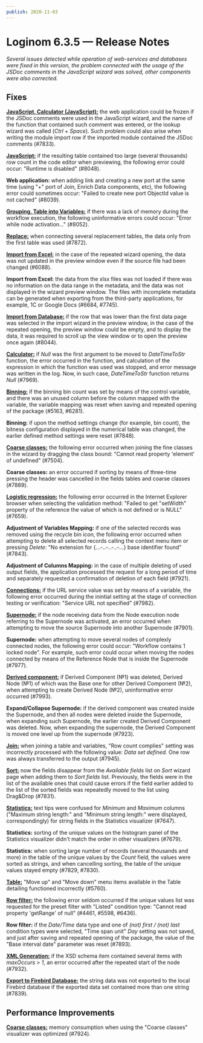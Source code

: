 ```yaml
---
publish: 2020-11-03
---
```


# Loginom 6.3.5 — Release Notes

_Several issues detected while operation of web-services and databases were fixed in this version, the problem connected with the usage of the JSDoc comments in the JavaScript wizard was solved, other components were also corrected._

## Fixes

[**JavaScript, Calculator (JavaScript):**](https://help.loginom.ru/userguide/processors/transformation/calc/javascript.html) the web application could be frozen if the JSDoc comments were used in the JavaScript wizard, and the name of the function that contained such comment was entered, or the lookup wizard was called (*Ctrl* + *Space*). Such problem could also arise when writing the module import row if the imported module contained the JSDoc comments (#7833).

[**JavaScript:**](https://help.loginom.ru/userguide/processors/transformation/java-script) if the resulting table contained too large (several thousands) row count in the code editor when previewing, the following error could occur: "Runtime is disabled" (#8048).

**Web application:** when adding link and creating a new port at the same time (using "+" port of Join, Enrich Data components, etc), the following error could sometimes occur: "Failed to create new port ObjectId value is not cached" (#8039).

[**Grouping, Table into Variables:**](https://help.loginom.ru/userguide/processors/variables/variables-from-table.html) if there was a lack of memory during the workflow execution, the following uninformative errors could occur: "Error while node activation..." (#8052).

[**Replace:**](https://help.loginom.ru/userguide/processors/transformation/substitution/) when connecting several replacement tables, the data only from the first table was used (#7872).

[**Import from Excel:**](https://help.loginom.ru/userguide/integration/import/excel.html) in the case of the repeated wizard opening, the data was not updated in the preview window even if the source file had been changed (#6088).

**Import from Excel:** the data from the xlsx files was not loaded if there was no information on the data range in the metadata, and the data was not displayed in the wizard preview window. The files with incomplete metadata can be generated when exporting from the third-party applications, for example, 1C or Google Docs (#6684, #7745).

[**Import from Database:**](https://help.loginom.ru/userguide/integration/import/database.html) if the row that was lower than the first data page was selected in the import wizard in the preview window, in the case of the repeated opening, the preview window could be empty, and to display the data, it was required to scroll up the view window or to open the preview once again (#8044).

[**Calculator:**](https://help.loginom.ru/userguide/processors/transformation/calc/) if *Null* was the first argument to be moved to *DateTimeToStr* function, the error occurred in the function, and calculation of the expression in which the function was used was stopped, and error message was written in the log. Now, in such case, *DateTimeToStr* function returns *Null* (#7969).

[**Binning:**](https://help.loginom.ru/userguide/processors/preprocessing/quantization.html) if the binning bin count was set by means of the control variable, and there was an unused column before the column mapped with the variable, the variable mapping was reset when saving and repeated opening of the package (#5163, #6281).

**Binning:** if upon the method settings change (for example, bin count), the bitness configuration displayed in the numerical table was changed, the earlier defined method settings were reset (#7848).

[**Coarse сlasses:**](https://help.loginom.ru/userguide/visualization/fine-classes/) the following error occurred when joining the fine classes in the wizard by dragging the class bound: "Cannot read property 'element' of undefined" (#7504).

**Coarse сlasses:** an error occurred if sorting by means of three-time pressing the header was cancelled in the fields tables and coarse classes (#7889).

[**Logistic regression:**](https://help.loginom.ru/userguide/processors/datamining/logistic-regression/) the following error occurred in the Internet Explorer browser when selecting the validation method: "Failed to get "setWidth" property of the reference the value of which is not defined or is NULL" (#7659).

**Adjustment of Variables Mapping:** if one of the selected records was removed using the recycle bin icon, the following error occurred when attempting to delete all selected records calling the context menu item or pressing *Delete*: "No extension for {...-..-..-..-...} base identifier found" (#7843).

**Adjustment of Columns Mapping:** in the case of multiple deleting of used output fields, the application processed the request for a long period of time and separately requested a confirmation of deletion of each field (#7921).

[**Connections:**](https://help.loginom.ru/userguide/integration/connections/) if the URL service value was set by means of a variable, the following error occurred during the inintial setting at the stage of connection testing or verification: "Service URL not specified" (#7982).

[**Supernode:**](https://help.loginom.ru/userguide/processors/control/submodel.html) if the node receiving data from the Node execution node referring to the Supernode was activated, an error occurred when attempting to move the source Supernode into another Supernode (#7901).

**Supernode:** when attempting to move several nodes of complexly connected nodes, the following error could occur: "Workflow contains 1 locked node". For example, such error could occur when moving the nodes connected by means of the Reference Node that is inside the Supernode (#7977).

[**Derived component:**](https://help.loginom.ru/userguide/scenario/derived-component.html) if Derived Component (№1) was deleted, Derived Node (№1) of which was the Base one for other Derived Component (№2), when attempting to create Derived Node (№2), uninformative error occurred (#7993).

**Expand/Collapse Supernode:** if the derived component was created inside the Supernode, and then all nodes were deleted inside the Supernode, when expanding such Supernode, the earlier created Derived Component was deleted. Now, when expanding the supernode, the Derived Component is moved one level up from the supernode (#7923).

[**Join:**](https://help.loginom.ru/userguide/processors/transformation/addition.html) when joining a table and variables, "Row count complies" setting was incorrectly processed with the following value: *Data set defined*. One row was always transferred to the output (#7945).

[**Sort:**](https://help.loginom.ru/userguide/processors/transformation/sorting.html) now the fields disappear from the *Available fields* list on *Sort* wizard page when adding them to *Sort fields* list. Previously, the fields were in the list of the available ones that could cause errors if the field earlier added to the list of the sorted fields was repeatedly moved to the list using Drag&Drop (#7831).

[**Statistics:**](https://help.loginom.ru/userguide/visualization/statistics/) text tips were confused for *Minimum* and *Maximum* columns ("Maximum string length:" and "Minimum string length:" were displayed, correspondingly) for string fields in the Statistics visualizer (#7647).

**Statistics:** sorting of the unique values on the histogram panel of the Statistics visualizer didn't match the order in other visualizers (#7679).

**Statistics:** when sorting large number of records (several thousands and more) in the table of the unique values by the *Count* field, the values were sorted as strings, and when cancelling sorting, the table of the unique values stayed empty (#7829, #7830).

[**Table:**](https://help.loginom.ru/userguide/visualization/table/) "Move up" and "Move down" menu items available in the Table detailing functioned incorrectly (#5760).

[**Row filter:**](https://help.loginom.ru/userguide/processors/transformation/row-filter/) the following error seldom occurred if the unique values list was requested for the preset filter with "Listed" condition type: "Cannot read property 'getRange' of null" (#4461, #5598, #6436).

**Row filter:** if the *Date/Time* data type and one of *(not) first / (not) last* condition types were selected, "Time span unit" *Day* setting was not saved, and just after saving and repeated opening of the package, the value of the "Base interval date" parameter was reset (#7893).

[**XML Generation:**](https://help.loginom.ru/userguide/processors/integration/formation-xml.html) if the XSD schema item contained several items with *maxOccurs > 1*, an error occurred after the repeated start of the node (#7932).

[**Export to Firebird Database:**](https://help.loginom.ru/userguide/integration/connections/list/firebird.html) the string data was not exported to the local Firebird database if the exported data set contained more than one string (#7839).

## Performance Improvements

[**Coarse сlasses:**](https://help.loginom.ru/userguide/visualization/fine-classes/) memory consumption when using the "Coarse classes" visualizer was optimized (#7924).
